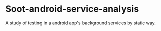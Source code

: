 # Soot-android-service-analysis
A study of testing in a android app's background services by static way.
